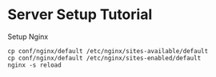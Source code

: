 # Server Setup Tutorial

Setup Nginx

```
cp conf/nginx/default /etc/nginx/sites-available/default
cp conf/nginx/default /etc/nginx/sites-enabled/default
nginx -s reload
```
